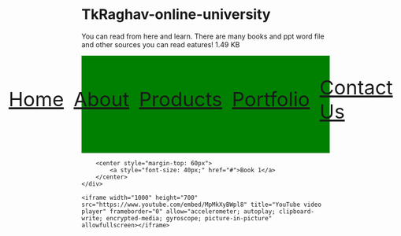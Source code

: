 # TkRaghav-online-university
You can read from here and learn. There are many books and ppt word file and other sources you can read
eatures!
1.49 KB
  
<!DOCTYPE html>
<html lang="en">
<head>
    <meta charset="UTF-8">
    <meta http-equiv="X-UA-Compatible" content="IE=edge">
    <meta name="viewport" content="width=device-width, initial-scale=1.0">
    <title>Document</title>
</head>
<body>
    <div>
        <ul style="font-size: 40px; padding: 40px; list-style-type: none; display: flex; background: green; justify-content: center; align-items: center; margin-top: auto; margin-bottom: auto;">
            <li style="margin-right: 20px; margin-bottom: 20px"><a href="https://google.com" target="_blank">Home</a></li>
            <li style="margin-right: 20px; margin-bottom: 20px"><a href="https://youtube.com" target="_blank">About</a></li>
            <li style="margin-right: 20px; margin-bottom: 20px"><a href="https://gmail.com" target="_blank">Products</a></li>
            <li style="margin-right: 20px; margin-bottom: 20px"><a href="https://instagram.com" target="_blank">Portfolio</a></li>
            <li style="margin-right: 20px; margin-bottom: 20px"><a href="https://github.com" target="_blank">Contact Us</a></li>
        </ul>
 
        <center style="margin-top: 60px">
            <a style="font-size: 40px;" href="#">Book 1</a>
        </center>
    </div>
 
    <iframe width="1000" height="700" src="https://www.youtube.com/embed/MpMkXyBWpl8" title="YouTube video player" frameborder="0" allow="accelerometer; autoplay; clipboard-write; encrypted-media; gyroscope; picture-in-picture" allowfullscreen></iframe>
 
</body>
</html>
